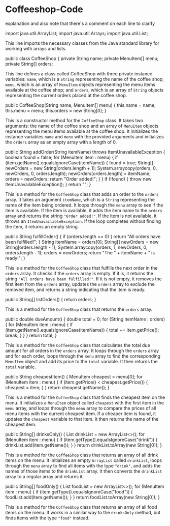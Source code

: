 # Coffeeshop-Code
explanation and also note that there's a comment on each line to clarify

import java.util.ArrayList;
import java.util.Arrays;
import java.util.List;


This line imports the necessary classes from the Java standard library for working with arrays and lists.


public class CoffeeShop {
    private String name;
    private MenuItem[] menu;
    private String[] orders;


This line defines a class called CoffeeShop with three private instance variables: `name`, which is a `String` representing the name of the coffee shop; `menu`, which is an array of `MenuItem` objects representing the menu items available at the coffee shop; and `orders`, which is an array of `String` objects representing the current orders placed at the coffee shop.


public CoffeeShop(String name, MenuItem[] menu) {
    this.name = name;
    this.menu = menu;
    this.orders = new String[0];
}


This is a constructor method for the `CoffeeShop` class. It takes two arguments: the name of the coffee shop and an array of `MenuItem` objects representing the menu items available at the coffee shop. It initializes the instance variables `name` and `menu` with the provided arguments and initializes the `orders` array as an empty array with a length of 0.

public String addOrder(String itemName) throws ItemUnavailableException {
    boolean found = false;
    for (MenuItem item : menu) {
        if (item.getName().equalsIgnoreCase(itemName)) {
            found = true;
            String[] newOrders = new String[orders.length + 1];
            System.arraycopy(orders, 0, newOrders, 0, orders.length);
            newOrders[orders.length] = itemName;
            orders = newOrders;
            return "Order added!";
        }
    }
    if (!found) {
        throw new ItemUnavailableException();
    }
    return "";
}


This is a method for the `CoffeeShop` class that adds an order to the `orders` array. It takes an argument `itemName`, which is a `String` representing the name of the item being ordered. It loops through the `menu` array to see if the item is available. If the item is available, it adds the item name to the `orders` array and returns the string `"Order added!"`. If the item is not available, it throws an `ItemUnavailableException`. If the loop completes without finding the item, it returns an empty string.


public String fulfillOrder() {
    if (orders.length == 0) {
        return "All orders have been fulfilled!";
    }
    String itemName = orders[0];
    String[] newOrders = new String[orders.length - 1];
    System.arraycopy(orders, 1, newOrders, 0, orders.length - 1);
    orders = newOrders;
    return "The " + itemName + " is ready!";
}


This is a method for the `CoffeeShop` class that fulfills the next order in the `orders` array. It checks if the `orders` array is empty. If it is, it returns the string `"All orders have been fulfilled!"`. If it is not empty, it removes the first item from the `orders` array, updates the `orders` array to exclude the removed item, and returns a string indicating that the item is ready.


public String[] listOrders() {
    return orders;
}


This is a method for the `CoffeeShop` class that returns the `orders` array.


public double dueAmount() {
    double total = 0;
    for (String itemName : orders) {
        for (MenuItem item : menu) {
            if (item.getName().equalsIgnoreCase(itemName)) {
                total += item.getPrice();
                break;
            }
        }
    }
    return total;
}


This is a method for the `CoffeeShop` class that calculates the total due amount for all orders in the `orders` array. It loops through the `orders` array and for each order, loops through the `menu` array to find the corresponding `MenuItem` object and add its price to the `total` variable. It then returns the `total` variable.


public String cheapestItem() {
    MenuItem cheapest = menu[0];
    for (MenuItem item : menu) {
        if (item.getPrice() < cheapest.getPrice()) {
            cheapest = item;
        }
    }
    return cheapest.getName();
}


This is a method for the `CoffeeShop` class that finds the cheapest item on the menu. It initializes a `MenuItem` object called `cheapest` with the first item in the `menu` array, and loops through the `menu` array to compare the prices of all menu items with the current cheapest item. If a cheaper item is found, it updates the `cheapest` variable to that item. It then returns the name of the cheapest item.


public String[] drinksOnly() {
    List<String> drinkList = new ArrayList<>();
    for (MenuItem item : menu) {
        if (item.getType().equalsIgnoreCase("drink")) {
            drinkList.add(item.getName());
        }
    }
    return drinkList.toArray(new String[0]);
}


This is a method for the `CoffeeShop` class that returns an array of all drink items on the menu. It initializes an empty `ArrayList` called `drinkList`, loops through the `menu` array to find all items with the type `"drink"`, and adds the names of those items to the `drinkList` array. It then converts the `drinkList` array to a regular array and returns it.


public String[] foodOnly() {
    List<String> foodList = new ArrayList<>();
    for (MenuItem item : menu) {
        if (item.getType().equalsIgnoreCase("food")) {
            foodList.add(item.getName());
        }
    }
    return foodList.toArray(new String[0]);
}


This is a method for the `CoffeeShop` class that returns an array of all food items on the menu. It works in a similar way to the `drinksOnly` method, but finds items with the type `"food"` instead.

